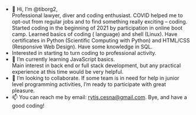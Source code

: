 - 👋 Hi, I’m @tiborg2,<br> 
Professional lawyer, diver and coding enthusiast. COVID helped me to opt-out from regular jobs and to find something really exciting – coding.
Started coding in the beginning of 2021 by participation in online boot camp. Learned basics of coding (<C> language) and shell (Linux).
Have certificates in Python (Scientific Computing with Python) and HTML/CSS (Responsive Web Design). Have some  knowledge in SQL.
- Interested in starting to turn coding to professional activity.
- 🌱 I’m currently learning JavaScript basics.<br>
  Main interest in back end or full stack development, but any practical experience at this time would be very helpful.
- 💞️ I’m looking to collaborate. If some team is in need for help in junior level programming activities, I’m ready to participate with great pleasure.
- 📫 You can reach me by email: rytis.cesna@gmail.com.
  Bye, and have a good coding!

<!---
tiborg2/tiborg2 is a ✨ special ✨ repository because its `README.md` (this file) appears on your GitHub profile.
You can click the Preview link to take a look at your changes.
--->
